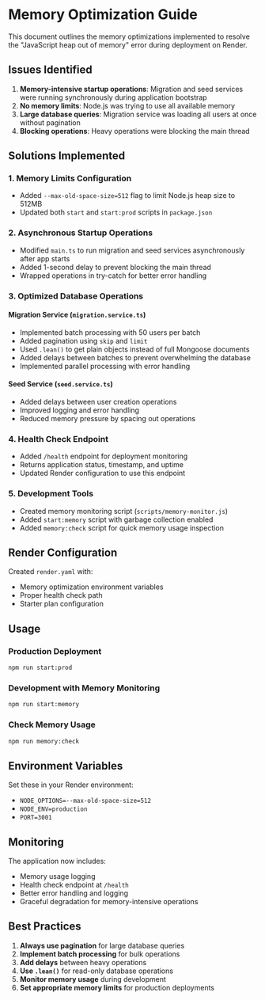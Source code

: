 # Memory Optimization Guide

This document outlines the memory optimizations implemented to resolve the "JavaScript heap out of memory" error during deployment on Render.

## Issues Identified

1. **Memory-intensive startup operations**: Migration and seed services were running synchronously during application bootstrap
2. **No memory limits**: Node.js was trying to use all available memory
3. **Large database queries**: Migration service was loading all users at once without pagination
4. **Blocking operations**: Heavy operations were blocking the main thread

## Solutions Implemented

### 1. Memory Limits Configuration

- Added `--max-old-space-size=512` flag to limit Node.js heap size to 512MB
- Updated both `start` and `start:prod` scripts in `package.json`

### 2. Asynchronous Startup Operations

- Modified `main.ts` to run migration and seed services asynchronously after app starts
- Added 1-second delay to prevent blocking the main thread
- Wrapped operations in try-catch for better error handling

### 3. Optimized Database Operations

#### Migration Service (`migration.service.ts`)
- Implemented batch processing with 50 users per batch
- Added pagination using `skip` and `limit`
- Used `.lean()` to get plain objects instead of full Mongoose documents
- Added delays between batches to prevent overwhelming the database
- Implemented parallel processing with error handling

#### Seed Service (`seed.service.ts`)
- Added delays between user creation operations
- Improved logging and error handling
- Reduced memory pressure by spacing out operations

### 4. Health Check Endpoint

- Added `/health` endpoint for deployment monitoring
- Returns application status, timestamp, and uptime
- Updated Render configuration to use this endpoint

### 5. Development Tools

- Created memory monitoring script (`scripts/memory-monitor.js`)
- Added `start:memory` script with garbage collection enabled
- Added `memory:check` script for quick memory usage inspection

## Render Configuration

Created `render.yaml` with:
- Memory optimization environment variables
- Proper health check path
- Starter plan configuration

## Usage

### Production Deployment
```bash
npm run start:prod
```

### Development with Memory Monitoring
```bash
npm run start:memory
```

### Check Memory Usage
```bash
npm run memory:check
```

## Environment Variables

Set these in your Render environment:
- `NODE_OPTIONS=--max-old-space-size=512`
- `NODE_ENV=production`
- `PORT=3001`

## Monitoring

The application now includes:
- Memory usage logging
- Health check endpoint at `/health`
- Better error handling and logging
- Graceful degradation for memory-intensive operations

## Best Practices

1. **Always use pagination** for large database queries
2. **Implement batch processing** for bulk operations
3. **Add delays** between heavy operations
4. **Use `.lean()`** for read-only database operations
5. **Monitor memory usage** during development
6. **Set appropriate memory limits** for production deployments 